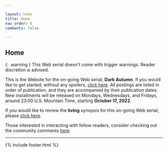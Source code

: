 ```yaml
---

layout: home
title: Home
nav_order: 0
comments: false

---
```


## Home

{: .warning } This Web serial doesn't come with trigger warnings. Reader discretion is advised.

This is the Website for the on-going Web serial, **Dark Autumn**. If you would like to get started, without any spoilers, [click here](contents.md). All postings are listed in order of publication, and they are accompanied by their publication dates. New installments will be released on Mondays, Wednesdays, and Fridays, around 23:00 U.S. Mountain Time, starting **October 17, 2022**. 

If you would like to review the **living** synopsis for this on-going Web serial, please [click here](synopsis.md). 

Those interested in interacting with fellow readers, consider checking out the community comments [here](community.md). 

---

{% include footer.html %}
